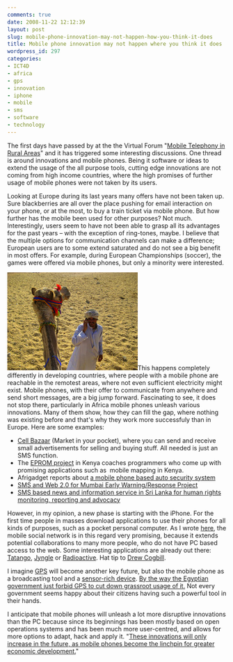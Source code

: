 ```yaml
---
comments: true
date: 2008-11-22 12:12:39
layout: post
slug: mobile-phone-innovation-may-not-happen-how-you-think-it-does
title: Mobile phone innovation may not happen where you think it does
wordpress_id: 297
categories:
- ICT4D
- africa
- gps
- innovation
- iphone
- mobile
- sms
- software
- technology
---
```


The first days have passed by at the the Virtual Forum "[Mobile Telephony in Rural Areas](http://www.e-agriculture.org/550.html)" and it has triggered some interesting discussions. One thread is around innovations and mobile phones. Being it software or ideas to extend the usage of the all purpose tools, cutting edge innovations are not coming from high income countries, where the high promises of further usage of mobile phones were not taken by its users.




Looking at Europe during its last years many offers have not been taken up. Sure blackberries are all over the place pushing for email interaction on your phone, or at the most, to buy a train ticket via mobile phone. But how further has the mobile been used for other purposes? Not much. Interestingly, users seem to have not been able to grasp all its advantages for the past years – with the exception of ring-tones, maybe. I believe that the multiple options for communication channels can make a difference; European users are to some extend saturated and do not see a big benefit in most offers. For example, during European Championships (soccer), the games were offered via mobile phones, but only a minority were interested.




[![desert-mobile.jpg](/images/desert-mobile.jpg)](http:///www.flickr.com/photos/melanieandjohn/)This happens completely differently in developing countries, where people with a mobile phone are reachable in the remotest areas, where not even sufficient electricity might exist. Mobile phones, with their offer to communicate from anywhere and send short messages, are a big jump forward. Fascinating to see, it does not stop there, particularly in Africa mobile phones unleash various innovations. Many of them show, how they can fill the gap, where nothing was existing before and that's why they work more successfuly than in Europe. Here are some examples:






  * [Cell Bazaar](http://www.cellbazaar.com/) (Market in your pocket), where you can send and receive small advertisements for selling and buying stuff. All needed is just an SMS function.
  * The [EPROM project](http://eprom.mit.edu/entrepreneurship.html) in Kenya coaches programmers who come up with promising applications such as  mobile mapping in Kenya.
  * Afrigadget reports about [a mobile phone based auto security system](http://www.afrigadget.com/2008/08/19/mobile-phone-based-auto-security-system-video/)
  * [SMS and Web 2.0 for Mumbai Early Warning/Response Project](http://irevolution.wordpress.com/2008/09/16/sms-and-web-20-for-mumbai-early-warningresponse-project/)
  * [SMS based news and information service in Sri Lanka for human rights monitoring, reporting and advocacy](http://ict4peace.wordpress.com/2008/07/16/jnw-sms-news-service-returns-to-dialog/)




However, in my opinion, a new phase is starting with the iPhone. For the first time people in masses download applications to use their phones for all kinds of purposes, such as a pocket personal computer. As I wrote [here](http://www.crisscrossed.net/2008/02/12/when-is-the-collaborative-mobile-web-coming/), the mobile social network is in this regard very promising, because it extends potential collaborations to many more people, who do not have PC based access to the web. Some interesting applications are already out there: [Tatango](https://tatango.com/), [Jyngle](http://www.jyngle.com/) or [Radioactive](http://smg.media.mit.edu/projects/Radioactive/). Hat tip to [Drew Cogbill](http://drewcogbill.com/thesisblog/).




I imagine [GPS](http://en.wikipedia.org/wiki/Global_Positioning_System) will become another key future, but also the mobile phone as a broadcasting tool and a [sensor-rich device](http://googleblog.blogspot.com/2008/09/future-of-mobile.html). [By the way the Egyptian government just forbid GPS to cut down grassroot usage of it.](http://dailystaregypt.com/article.aspx?ArticleID=16972) Not every government seems happy about their citizens having such a powerful tool in their hands.




I anticipate that mobile phones will unleash a lot more disruptive innovations than the PC because since its beginnings has been mostly based on open operations systems and has been much more user-centred, and allows for more options to adapt, hack and apply it. "[These innovations will only increase in the future, as mobile phones become the linchpin for greater economic development.](http://googleblog.blogspot.com/2008/09/future-of-mobile.html)"
